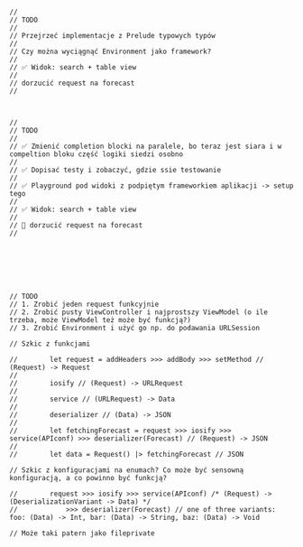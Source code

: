     //
    // TODO
    //
    // Przejrzeć implementacje z Prelude typowych typów
    //
    // Czy można wyciągnąć Environment jako framework?
    // 
    // ✅ Widok: search + table view
    //
    // dorzucić request na forecast
    //
    
    
    
    //
    // TODO
    //
    // ✅ Zmienić completion blocki na paralele, bo teraz jest siara i w compeltion bloku część logiki siedzi osobno
    //
    // ✅ Dopisać testy i zobaczyć, gdzie ssie testowanie
    //
    // ✅ Playground pod widoki z podpiętym frameworkiem aplikacji -> setup tego
    //
    // ✅ Widok: search + table view
    //
    // 🚫 dorzucić request na forecast
    //
    

    
    
    
    
    
    // TODO
    // 1. Zrobić jeden request funkcyjnie
    // 2. Zrobić pusty ViewController i najprostszy ViewModel (o ile trzeba, może ViewModel też może być funkcją?)
    // 3. Zrobić Environment i użyć go np. do podawania URLSession
    
    // Szkic z funkcjami
    
    //        let request = addHeaders >>> addBody >>> setMethod // (Request) -> Request
    //
    //        iosify // (Request) -> URLRequest
    //
    //        service // (URLRequest) -> Data
    //
    //        deserializer // (Data) -> JSON
    //
    //        let fetchingForecast = request >>> iosify >>> service(APIconf) >>> deserializer(Forecast) // (Request) -> JSON
    //
    //        let data = Request() |> fetchingForecast // JSON
    
    // Szkic z konfiguracjami na enumach? Co może być sensowną konfiguracją, a co powinno być funkcją?
    
    //        request >>> iosify >>> service(APIconf) /* (Request) -> (DeserializationVariant -> Data) */
    //            >>> deserializer(Forecast) // one of three variants: foo: (Data) -> Int, bar: (Data) -> String, baz: (Data) -> Void
    
    // Może taki patern jako fileprivate
